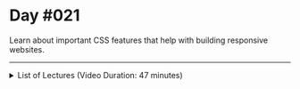 # Day #021
Learn about important CSS features that help with building responsive websites.

---

<details>
    <summary>List of Lectures (Video Duration: 47 minutes)</summary>
    <ul>
        <li>Optional: Styling the Header</li>
        <li>Optional: Styling the "main" Section</li>
        <li>What is Responsive Design?</li>
        <li> The Problem with Pixels</li>
        <li>Introducing "em" & "rem"</li>
    </ul>
</details>
